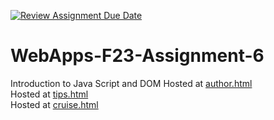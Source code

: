 [![Review Assignment Due Date](https://classroom.github.com/assets/deadline-readme-button-24ddc0f5d75046c5622901739e7c5dd533143b0c8e959d652212380cedb1ea36.svg)](https://classroom.github.com/a/b9NC0g7h)
# WebApps-F23-Assignment-6
Introduction to Java Script and DOM
Hosted at [author.html]( https://44-563-webapps-f23.github.io/44563-webapps-f23-assignment6-srikanthboppudi/)<br>
Hosted at [tips.html]( https://44-563-webapps-f23.github.io/44563-webapps-f23-assignment6-srikanthboppudi/)<br>
Hosted at [cruise.html](https://44-563-webapps-f23.github.io/44563-webapps-f23-assignment6-srikanthboppudi/)<br>

